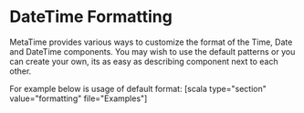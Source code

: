 # DateTime Formatting

MetaTime provides various ways to customize the format of the Time, Date and DateTime components. You may wish to use the default patterns or you can create your own, its as easy as describing component next to each other.

  For example below is usage of default format:
  [scala type="section" value="formatting" file="Examples"]
